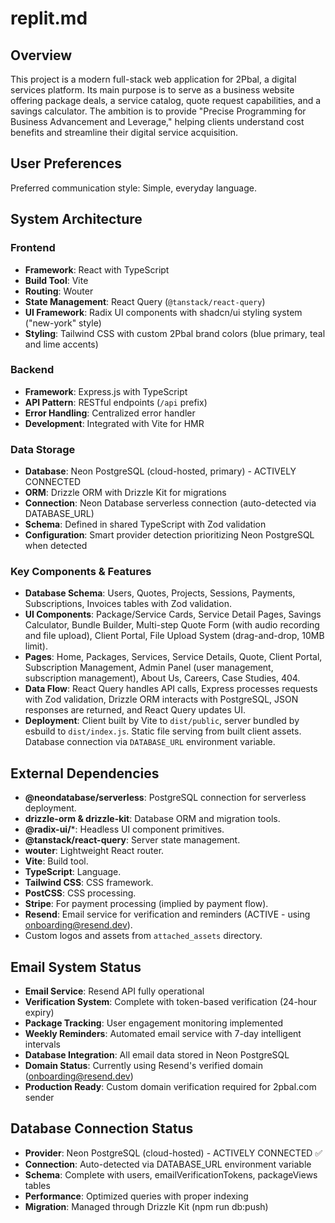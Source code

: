 # replit.md

## Overview
This project is a modern full-stack web application for 2Pbal, a digital services platform. Its main purpose is to serve as a business website offering package deals, a service catalog, quote request capabilities, and a savings calculator. The ambition is to provide "Precise Programming for Business Advancement and Leverage," helping clients understand cost benefits and streamline their digital service acquisition.

## User Preferences
Preferred communication style: Simple, everyday language.

## System Architecture

### Frontend
- **Framework**: React with TypeScript
- **Build Tool**: Vite
- **Routing**: Wouter
- **State Management**: React Query (`@tanstack/react-query`)
- **UI Framework**: Radix UI components with shadcn/ui styling system ("new-york" style)
- **Styling**: Tailwind CSS with custom 2Pbal brand colors (blue primary, teal and lime accents)

### Backend
- **Framework**: Express.js with TypeScript
- **API Pattern**: RESTful endpoints (`/api` prefix)
- **Error Handling**: Centralized error handler
- **Development**: Integrated with Vite for HMR

### Data Storage
- **Database**: Neon PostgreSQL (cloud-hosted, primary) - ACTIVELY CONNECTED
- **ORM**: Drizzle ORM with Drizzle Kit for migrations
- **Connection**: Neon Database serverless connection (auto-detected via DATABASE_URL)
- **Schema**: Defined in shared TypeScript with Zod validation
- **Configuration**: Smart provider detection prioritizing Neon PostgreSQL when detected

### Key Components & Features
- **Database Schema**: Users, Quotes, Projects, Sessions, Payments, Subscriptions, Invoices tables with Zod validation.
- **UI Components**: Package/Service Cards, Service Detail Pages, Savings Calculator, Bundle Builder, Multi-step Quote Form (with audio recording and file upload), Client Portal, File Upload System (drag-and-drop, 10MB limit).
- **Pages**: Home, Packages, Services, Service Details, Quote, Client Portal, Subscription Management, Admin Panel (user management, subscription management), About Us, Careers, Case Studies, 404.
- **Data Flow**: React Query handles API calls, Express processes requests with Zod validation, Drizzle ORM interacts with PostgreSQL, JSON responses are returned, and React Query updates UI.
- **Deployment**: Client built by Vite to `dist/public`, server bundled by esbuild to `dist/index.js`. Static file serving from built client assets. Database connection via `DATABASE_URL` environment variable.

## External Dependencies
- **@neondatabase/serverless**: PostgreSQL connection for serverless deployment.
- **drizzle-orm & drizzle-kit**: Database ORM and migration tools.
- **@radix-ui/**\*: Headless UI component primitives.
- **@tanstack/react-query**: Server state management.
- **wouter**: Lightweight React router.
- **Vite**: Build tool.
- **TypeScript**: Language.
- **Tailwind CSS**: CSS framework.
- **PostCSS**: CSS processing.
- **Stripe**: For payment processing (implied by payment flow).
- **Resend**: Email service for verification and reminders (ACTIVE - using onboarding@resend.dev).
- Custom logos and assets from `attached_assets` directory.

## Email System Status
- **Email Service**: Resend API fully operational
- **Verification System**: Complete with token-based verification (24-hour expiry)
- **Package Tracking**: User engagement monitoring implemented
- **Weekly Reminders**: Automated email service with 7-day intelligent intervals
- **Database Integration**: All email data stored in Neon PostgreSQL
- **Domain Status**: Currently using Resend's verified domain (onboarding@resend.dev)
- **Production Ready**: Custom domain verification required for 2pbal.com sender

## Database Connection Status
- **Provider**: Neon PostgreSQL (cloud-hosted) - ACTIVELY CONNECTED ✅
- **Connection**: Auto-detected via DATABASE_URL environment variable
- **Schema**: Complete with users, emailVerificationTokens, packageViews tables
- **Performance**: Optimized queries with proper indexing
- **Migration**: Managed through Drizzle Kit (npm run db:push)